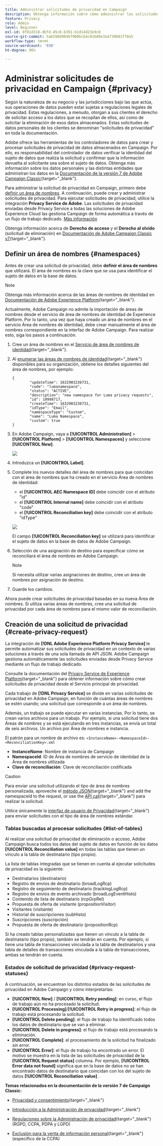 ```yaml
---
title: Administrar solicitudes de privacidad en Campaign
description: Obtenga información sobre cómo administrar las solicitudes de privacidad en Campaign
feature: Privacy
role: Admin
level: Beginner
exl-id: 0f81d318-dbfd-45c8-b391-b1d14d23e9c8
source-git-commit: 5ab598d904bf900bcb4c01680e1b4730881ff8a5
workflow-type: tm+mt
source-wordcount: '930'
ht-degree: 96%

---
```


# Administrar solicitudes de privacidad en Campaign {#privacy}

Según la naturaleza de su negocio y las jurisdicciones bajo las que actúa, sus operaciones de datos pueden estar sujetas a regulaciones legales de privacidad. Estas regulaciones, a menudo, otorgan a sus clientes el derecho de solicitar acceso a los datos que se recopilan de ellos, así como de solicitar la eliminación de esos datos almacenados. Estas solicitudes de datos personales de los clientes se denominan &quot;solicitudes de privacidad&quot; en toda la documentación.

Adobe ofrece las herramientas de los controladores de datos para crear y procesar solicitudes de privacidad de datos almacenados en Campaign. Por ello, es responsabilidad del controlador de datos verificar la identidad del sujeto de datos que realiza la solicitud y confirmar que la información devuelta al solicitante sea sobre el sujeto de datos. Obtenga más información sobre los datos personales y las distintas entidades que administran los datos en la [Documentación de la versión 7 de Adobe Campaign Classic](https://experienceleague.adobe.com/docs/campaign-classic/using/getting-started/privacy/privacy-and-recommendations.html?lang=es#personal-data){target="_blank"}.


Para administrar la solicitud de privacidad en Campaign, primero debe [definir un área de nombres](#namespaces). A continuación, puede crear y administrar solicitudes de privacidad. Para ejecutar solicitudes de privacidad, utilice la integración **Privacy Service de Adobe**. Las solicitudes de privacidad enviadas desde Privacy Service a todas las soluciones de Adobe Experience Cloud las gestiona Campaign de forma automática a través de un flujo de trabajo dedicado. [Más información](#create-privacy-request)

Obtenga información acerca de **Derecho de acceso** y el **Derecho al olvido** (solicitud de eliminación) en [Documentación de Adobe Campaign Classic v7](https://experienceleague.adobe.com/docs/campaign-classic/using/getting-started/privacy/privacy-management.html?lang=es#right-access-forgotten){target="_blank"}.

<!--
>[!NOTE]
>
>This capability is available starting Campaign v8.3. To check your version, refer to [this section](compatibility-matrix.md#how-to-check-your-campaign-version-and-buildversion)-->

## Definir un área de nombres {#namespaces}

Antes de crear una solicitud de privacidad, debe **definir el área de nombres** que utilizará. El área de nombres es la clave que se usa para identificar el sujeto de datos en la base de datos.

>[!NOTE]
>
>Obtenga más información acerca de las áreas de nombres de identidad en [Documentación de Adobe Experience Platform](https://experienceleague.adobe.com/docs/experience-platform/identity/namespaces.html?lang=es){target="_blank"}.

Actualmente, Adobe Campaign no admite la importación de áreas de nombres desde el servicio de área de nombres de identidad de Experience Platform. Por lo tanto, una vez que haya creado un área de nombres en el servicio Área de nombres de identidad, debe crear manualmente el área de nombres correspondiente en la interfaz de Adobe Campaign. Para realizar esto, siga los pasos a continuación.

<!--v7?
Three namespaces are available out-of-the-box: email, phone and mobile phone. If you need a different namespace (a recipient custom field, for example), you can create a new one from **[!UICONTROL Administration]** > **[!UICONTROL Platform]** > **[!UICONTROL Namespaces]**.

>[!NOTE]
>
>For optimal performance, it is recommended to use out-of-the-box namespaces.
-->

1. Cree un área de nombres en el [Servicio de área de nombres de identidad](https://developer.adobe.com/experience-platform-apis/references/identity-service/#tag/Identity-Namespace){target="_blank"}.

1. Al [enumerar las áreas de nombres de identidad](https://developer.adobe.com/experience-platform-apis/references/identity-service/#operation/getIdNamespaces){target="_blank"} disponibles para su organización, obtiene los detalles siguientes del área de nombres, por ejemplo:

   ```
   {
           "updateTime": 1632903236731,
           "code": "lumanamespace",
           "status": "ACTIVE",
           "description": "new namespace for Luma privacy requests",
           "id": 10998717,
           "createTime": 1632903236731,
           "idType": "Email",
           "namespaceType": "Custom",
           "name": "Luma Namespace",
           "custom": true
   }
   ```

1. En Adobe Campaign, vaya a **[!UICONTROL Administration]** > **[!UICONTROL Platform]** > **[!UICONTROL Namespaces]** y seleccione **[!UICONTROL New]**.

   ![](assets/privacy-namespaces-new.png)

1. Introduzca un **[!UICONTROL Label]**.

1. Complete los nuevos detalles del área de nombres para que coincidan con el área de nombres que ha creado en el servicio Área de nombres de identidad:

   * el **[!UICONTROL AEC Namespace ID]** debe coincidir con el atributo &quot;id&quot;
   * el **[!UICONTROL Internal name]** debe coincidir con el atributo &quot;code&quot;
   * el **[!UICONTROL Reconciliation key]** debe coincidir con el atributo &quot;idType&quot;

   ![](assets/privacy-namespaces-details.png)

   El campo **[!UICONTROL Reconciliation key]** se utilizará para identificar el sujeto de datos en la base de datos de Adobe Campaign.

1. Selección de una asignación de destino <!--(**[!UICONTROL Recipients]**, **[!UICONTROL Real time event]** or **[!UICONTROL Subscriptions]**)--> para especificar cómo se reconciliará el área de nombres en Adobe Campaign.

   >[!NOTE]
   >
   >Si necesita utilizar varias asignaciones de destino, cree un área de nombres por asignación de destino.

1. Guarde los cambios.

Ahora puede crear solicitudes de privacidad basadas en su nueva Área de nombres. Si utiliza varias áreas de nombres, cree una solicitud de privacidad por cada área de nombres para el mismo valor de reconciliación.

## Creación de una solicitud de privacidad {#create-privacy-request}

La integración de **[!DNL Adobe Experience Platform Privacy Service]** le permite automatizar sus solicitudes de privacidad en un contexto de varias soluciones a través de una sola llamada de API JSON. Adobe Campaign gestiona automáticamente las solicitudes enviadas desde Privacy Service mediante un flujo de trabajo dedicado.

Consulte la documentación del [Privacy Service de Experience Platform](https://experienceleague.adobe.com/docs/experience-platform/destinations/home.html?lang=es){target="_blank"} para obtener información sobre cómo crear solicitudes de privacidad desde el Servicio principal de privacidad.

Cada trabajo de **[!DNL Privacy Service]** se divide en varias solicitudes de privacidad en Adobe Campaign, en función de cuántas áreas de nombres se estén usando; una solicitud que corresponde a un área de nombres.

Además, un trabajo se puede ejecutar en varias instancias. Por lo tanto, se crean varios archivos para un trabajo. Por ejemplo, si una solicitud tiene dos Áreas de nombres y se está ejecutando en tres instancias, se envía un total de seis archivos. Un archivo por Área de nombres e instancia.

El patrón para un nombre de archivo es: `<InstanceName>-<NamespaceId>-<ReconciliationKey>.xml`

* **InstanceName**: Nombre de instancia de Campaign
* **NamespaceId**: ID de Área de nombres de servicio de identidad de la Área de nombres utilizada
* **Clave de reconciliación**: Clave de reconciliación codificada

>[!CAUTION]
>
>Para enviar una solicitud utilizando el tipo de área de nombres personalizada, aproveche el [método JSON](https://experienceleague.adobe.com/docs/experience-platform/privacy/ui/user-guide.html?lang=es#json){target="_blank"} and add the namespaceId to the request, or use the [API call](https://experienceleague.adobe.com/docs/experience-platform/privacy/api/privacy-jobs.html?lang=es#access-delete){target="_blank"} para realizar la solicitud.
>
>Utilice únicamente la [interfaz de usuario de Privacidad](https://experienceleague.adobe.com/docs/experience-platform/privacy/ui/user-guide.html?lang=es#request-builder){target="_blank"} para enviar solicitudes con el tipo de área de nombres estándar.

### Tablas buscadas al procesar solicitudes {#list-of-tables}

Al realizar una solicitud de privacidad de eliminación o acceso, Adobe Campaign busca todos los datos del sujeto de datos en función de los datos **[!UICONTROL Reconciliation value]** en todas las tablas que tienen un vínculo a la tabla de destinatario (tipo propio).

La lista de tablas integradas que se tienen en cuenta al ejecutar solicitudes de privacidad es la siguiente:

* Destinatarios (destinatario)
* Registro de envíos de destinatario (broadLogRcp)
* Registro de seguimiento de destinatario (trackingLogRcp)
* Registro de envíos de evento archivado (broadLogEventHisto)
* Contenido de lista de destinatario (rcpGrpRel)
* Propuesta de oferta de visitante (propositionVisitor)
* Visitantes (visitante)
* Historial de suscripciones (subHisto)
* Suscripciones (suscripción)
* Propuesta de oferta de destinatario (propositionRcp)

Si ha creado tablas personalizadas que tienen un vínculo a la tabla de destinatario (tipo propio), también se tendrán en cuenta. Por ejemplo, si tiene una tabla de transacciones vinculada a la tabla de destinatarios y una tabla de detalles de transacciones vinculada a la tabla de transacciones, ambas se tendrán en cuenta.
<!--
>[!CAUTION]
>
>If you perform Privacy batch requests using profile deletion workflows, please take into consideration the following remarks:
>* Profile deletion via workflows do not process children tables.
>* You need to handle the deletion for all the children tables.
>* Adobe recommends that you create an ETL workflow that add the lines to delete in the Privacy Access table and let the **[!UICONTROL Delete privacy requests data]** workflow perform the deletion. We suggest to limit to 200 profiles per day to delete for performance reasons.-->

### Estados de solicitud de privacidad {#privacy-request-statuses}

A continuación, se encuentran los distintos estados de las solicitudes de privacidad en Adobe Campaign y cómo interpretarlas:

* **[!UICONTROL New]** / **[!UICONTROL Retry pending]**: en curso, el flujo de trabajo aún no ha procesado la solicitud.
* **[!UICONTROL Processing]**/**[!UICONTROL Retry in progress]**: el flujo de trabajo está procesando la solicitud.
* **[!UICONTROL Delete pending]**: el flujo de trabajo ha identificado todos los datos de destinatario que se van a eliminar.
* **[!UICONTROL Delete in progress]**: el flujo de trabajo está procesando la eliminación.
* **[!UICONTROL Complete]**: el procesamiento de la solicitud ha finalizado sin error.
* **[!UICONTROL Error]**: el flujo de trabajo ha encontrado un error. El motivo se muestra en la lista de las solicitudes de privacidad de la **[!UICONTROL Request status]** columna. Por ejemplo, **[!UICONTROL Error data not found]** significa que en la base de datos no se han encontrado datos de destinatario que coincidan con los del sujeto de datos **[!UICONTROL Reconciliation value]** .

**Temas relacionados en la documentación de la versión 7 de Campaign Classic:**

* [Privacidad y consentimiento](https://experienceleague.adobe.com/docs/campaign-classic/using/getting-started/privacy/privacy-and-recommendations.html?lang=es){target="_blank"}

* [Introducción a la Administración de privacidad](https://experienceleague.adobe.com/docs/campaign-classic/using/getting-started/privacy/privacy-management.html?lang=es){target="_blank"}

* [Regulaciones sobre la Administración de privacidad](https://experienceleague.adobe.com/docs/campaign-classic/using/getting-started/privacy/privacy-management.html?lang=es#privacy-management-regulations){target="_blank"} (RGPD, CCPA, PDPA y LGPD)

* [Exclusión para la venta de información personal](https://experienceleague.adobe.com/docs/campaign-classic/using/getting-started/privacy/privacy-requests/privacy-requests-ccpa.html?lang=es){target="_blank"} (específico de la CCPA)
